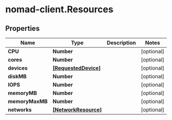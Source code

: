 # nomad-client.Resources

## Properties

Name | Type | Description | Notes
------------ | ------------- | ------------- | -------------
**CPU** | **Number** |  | [optional] 
**cores** | **Number** |  | [optional] 
**devices** | [**[RequestedDevice]**](RequestedDevice.md) |  | [optional] 
**diskMB** | **Number** |  | [optional] 
**IOPS** | **Number** |  | [optional] 
**memoryMB** | **Number** |  | [optional] 
**memoryMaxMB** | **Number** |  | [optional] 
**networks** | [**[NetworkResource]**](NetworkResource.md) |  | [optional] 


